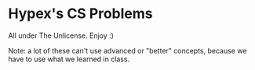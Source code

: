 # Hypex's CS Problems

All under The Unlicense. Enjoy :)

Note: a lot of these can't use advanced or "better" concepts, because we have to use what we learned in class.
